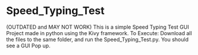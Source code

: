 # Speed_Typing_Test
(OUTDATED and MAY NOT WORK)
This is a simple Speed Typing Test GUI Project made in python using the Kivy framework.
To Execute: Download all the files to the same folder, and run the Speed_Typing_Test.py. You should see a GUI Pop up.
